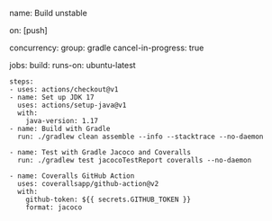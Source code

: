 name: Build unstable

on: [push]

concurrency:
group: gradle
cancel-in-progress: true


jobs:
build:
runs-on: ubuntu-latest

    steps:
    - uses: actions/checkout@v1
    - name: Set up JDK 17
      uses: actions/setup-java@v1
      with:
        java-version: 1.17
    - name: Build with Gradle
      run: ./gradlew clean assemble --info --stacktrace --no-daemon

    - name: Test with Gradle Jacoco and Coveralls
      run: ./gradlew test jacocoTestReport coveralls --no-daemon

    - name: Coveralls GitHub Action
      uses: coverallsapp/github-action@v2
      with:
        github-token: ${{ secrets.GITHUB_TOKEN }}
        format: jacoco
